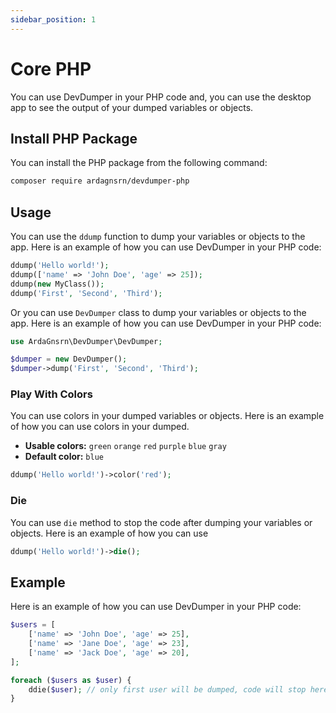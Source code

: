 ```yaml
---
sidebar_position: 1
---
```


# Core PHP

You can use DevDumper in your PHP code and, you can use the desktop app to see the output of your dumped variables or
objects.

## Install PHP Package

You can install the PHP package from the following command:

```bash
composer require ardagnsrn/devdumper-php
```

## Usage

You can use the `ddump` function to dump your variables or objects to the app. Here is an example of how you can use
DevDumper in your PHP code:

```php
ddump('Hello world!');
ddump(['name' => 'John Doe', 'age' => 25]);
ddump(new MyClass());
ddump('First', 'Second', 'Third');
```

Or you can use `DevDumper` class to dump your variables or objects to the app. Here is an example of how you can use
DevDumper in your PHP code:

```php
use ArdaGnsrn\DevDumper\DevDumper;

$dumper = new DevDumper();
$dumper->dump('First', 'Second', 'Third');
```

### Play With Colors

You can use colors in your dumped variables or objects. Here is an example of how you can use colors in your dumped.

 - **Usable colors:** `green` `orange` `red` `purple` `blue` `gray`
 - **Default color:** `blue`

```php
ddump('Hello world!')->color('red');
```

### Die

You can use `die` method to stop the code after dumping your variables or objects. Here is an example of how you can use

```php
ddump('Hello world!')->die();
```



## Example

Here is an example of how you can use DevDumper in your PHP code:

```php
$users = [
    ['name' => 'John Doe', 'age' => 25],
    ['name' => 'Jane Doe', 'age' => 23],
    ['name' => 'Jack Doe', 'age' => 20],
];

foreach ($users as $user) {
    ddie($user); // only first user will be dumped, code will stop here
}
```
